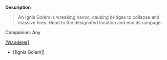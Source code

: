**Description**
> An Ignis Golem is wreaking havoc, causing bridges to collapse and massive fires. Head to the designated location and end its rampage.

Companion: Any

[[Wanderer]](s)
* [[Ignis Golem]]
